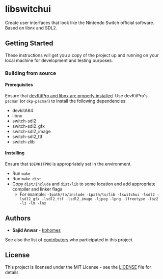 # libswitchui

Create user interfaces that look like the Nintendo Switch official software. Based on libnx and SDL2.

## Getting Started

These instructions will get you a copy of the project up and running on your local machine for development and testing purposes.

### Building from source

#### Prerequisites

Ensure that [devKitPro and libnx are properly installed][libnx-setup]. Use devKitPro's `pacman` (or `dkp-pacman`) to install the following dependencies:

- devkitA64
- libnx
- switch-sdl2
- switch-sdl2_gfx
- switch-sdl2_image
- switch-sdl2_ttf
- switch-zlib

#### Installing

Ensure that `$DEVKITPRO` is appropriately set in the environment. 

- Run `make`
- Run `make dist`
- Copy `dist/include` and `dist/lib` to some location and add appropriate compiler and linker flags
    - For example: `-Ipath/to/include -Lpath/to/lib -lswitchui -lsdl2 -lsdl2_gfx -lsdl2_ttf -lsdl2_image -ljpeg -lpng -lfreetype -lbz2 -lz -lm -lnx`

## Authors

* **Sajid Anwar** - [kbhomes](https://github.com/kbhomes)

See also the list of [contributors](https://github.com/your/project/contributors) who participated in this project.

## License

This project is licensed under the MIT License - see the [LICENSE](LICENSE) file for details

[libnx-setup]: http://switchbrew.org/index.php?title=Setting_up_Development_Environment
